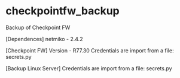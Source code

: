 # checkpointfw_backup
Backup of Checkpoint FW 

[Dependences]
netmiko - 2.4.2

[Checkpoint FW]
Version - R77.30
Credentials are import from a file: secrets.py

[Backup Linux Server]
Credentials are import from a file: secrets.py

